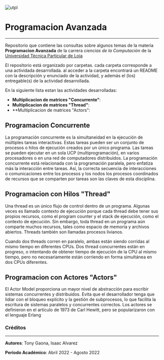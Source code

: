 ![utpl](https://alumni.utpl.edu.ec/sites/default/files/logo.png)

# Programacion Avanzada

- - -

Repositorio que contiene las consultas sobre algunos temas de la materia **Programacion Avanzada** de la carrera *ciencias 
de la Computación* de la [Universidad Técnica Particular de Loja](https://www.utpl.edu.ec/)

El repositorio está organizado por carpetas. cada carpeta corresponde a una actividada
desarrollada.  al acceder a la carpeta encontrará un README con la descripción y 
enunciado de la actividad, y además el (los) entregable(s) de la actividad desarrollada.

En la siguiente lista estan las actividades desarrolladas:

- **Multiplicacion de matrices "Concurrente"**: 
- **Multiplicacion de matrices "Thread"**: 
- **Multiplicacion de matrices "Actors": 

## Programacion Concurrente  

La programación concurrente es la simultaneidad en la ejecución de múltiples tareas interactivas. Estas tareas pueden ser un conjunto de procesos o hilos de ejecución creados por un único programa. Las tareas se pueden ejecutar en un sola UCP (multiprogramación), en varios procesadores o en una red de computadores distribuidos. La programación concurrente está relacionada con la programación paralela, pero enfatiza más la interacción entre tareas. Así, la correcta secuencia de interacciones o comunicaciones entre los procesos y los nodos los procesos coordinados de recursos que se comparten por tareas son las claves de esta disciplina.

## Programacion con Hilos "Thread" 

Una thread es un único flujo de control dentro de un programa. Algunas veces es llamado contexto de ejecución porque cada thread debe tener sus propios recursos, como el program counter y el stack de ejecución, como el contexto de ejecución. Sin embargo, toda thread en un programa aún comparte muchos recursos, tales como espacio de memoria  y archivos abiertos. Threads también son llamadas procesos livianos.

Cuando dos threads corren en paralelo, ambas están siendo corridas al mismo tiempo en diferentes CPUs. Dos thread concurrentes están en progreso, o intentando de obtener tiempo de ejecución de la CPU al mismo tiempo, pero no necesariamente están corriendo en forma simultánea en dos CPUs diferentes.


## Programacion con Actores "Actors" 

El Actor Model proporciona un mayor nivel de abstracción para escribir sistemas concurrentes y distribuidos. Evita que el desarrollador tenga que lidiar con el bloqueo explícito y la gestión de subprocesos, lo que facilita la escritura de sistemas paralelos y concurrentes correctos. Los actores se definieron en el artículo de 1973 de Carl Hewitt, pero se popularizaron con el lenguaje Erlang

### Créditos

- - -

**Autores**: Tony Gaona, Isaac Alvarez

**Periodo Académico**: Abril 2022 - Agosto 2022
